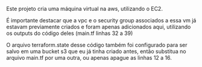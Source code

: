 Este projeto cria uma máquina virtual na aws, utilizando o EC2.

É importante destacar que a vpc e o security group associados a essa vm já estavam previamente criados
e foram apenas adicionados aqui, utilizando os outputs do código deles (main.tf linhas 32 a 39)

O arquivo terraform.state desse código também foi configurado para ser salvo em uma bucket s3 que 
eu já tinha criado antes, então substitua no arquivo main.tf por uma outra, ou apenas apague
as linhas 12 a 16.

